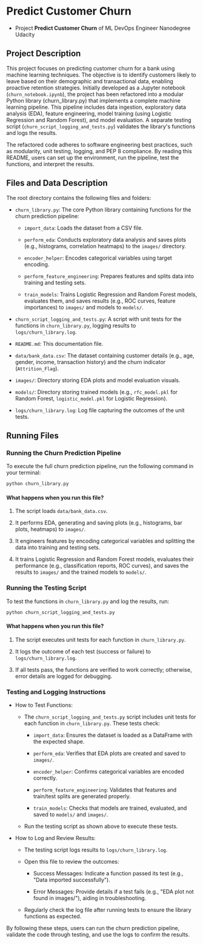 # Predict Customer Churn


- Project **Predict Customer Churn** of ML DevOps Engineer Nanodegree Udacity

## Project Description
This project focuses on predicting customer churn for a bank using machine learning techniques. The objective is to identify customers likely to leave based on their demographic and transactional data, enabling proactive retention strategies. Initially developed as a Jupyter notebook (`churn_notebook.ipynb`), the project has been refactored into a modular Python library (churn_library.py) that implements a complete machine learning pipeline. This pipeline includes data ingestion, exploratory data analysis (EDA), feature engineering, model training (using Logistic Regression and Random Forest), and model evaluation. A separate testing script (`churn_script_logging_and_tests.py`) validates the library's functions and logs the results.

The refactored code adheres to software engineering best practices, such as modularity, unit testing, logging, and PEP 8 compliance. By reading this README, users can set up the environment, run the pipeline, test the functions, and interpret the results.

## Files and Data Description

The root directory contains the following files and folders:

- `churn_library.py`: The core Python library containing functions for the churn prediction pipeline:
    - `import_data`: Loads the dataset from a CSV file.

    - `perform_eda`: Conducts exploratory data analysis and saves plots (e.g., histograms, correlation heatmaps) to the `images/` directory.

    - `encoder_helper`: Encodes categorical variables using target encoding.

    - `perform_feature_engineering`: Prepares features and splits data into training and testing sets.

    - `train_models`: Trains Logistic Regression and Random Forest models, evaluates them, and saves results (e.g., ROC curves, feature importances) to `images/` and models to `models/`.

- `churn_script_logging_and_tests.py`: A script with unit tests for the functions in `churn_library.py`, logging results to `logs/churn_library.log`.

- `README.md`: This documentation file.

- `data/bank_data.csv`: The dataset containing customer details (e.g., age, gender, income, transaction history) and the churn indicator (`Attrition_Flag`).

- `images/`: Directory storing EDA plots and model evaluation visuals.

- `models/`: Directory storing trained models (e.g., `rfc_model.pkl` for Random Forest, `logistic_model.pkl` for Logistic Regression).

- `logs/churn_library.log`: Log file capturing the outcomes of the unit tests.

## Running Files

### Running the Churn Prediction Pipeline
To execute the full churn prediction pipeline, run the following command in your terminal:

```bash
python churn_library.py
```

#### What happens when you run this file?
1. The script loads `data/bank_data.csv`.

2. It performs EDA, generating and saving plots (e.g., histograms, bar plots, heatmaps) to `images/`.

3. It engineers features by encoding categorical variables and splitting the data into training and testing sets.

4. It trains Logistic Regression and Random Forest models, evaluates their performance (e.g., classification reports, ROC curves), and saves the results to `images/` and the trained models to `models/`.

### Running the Testing Script
To test the functions in `churn_library.py` and log the results, run:

```bash
python churn_script_logging_and_tests.py
```

#### What happens when you run this file?
1. The script executes unit tests for each function in `churn_library.py`.

2. It logs the outcome of each test (success or failure) to `logs/churn_library.log`.

3. If all tests pass, the functions are verified to work correctly; otherwise, error details are logged for debugging.

### Testing and Logging Instructions
- How to Test Functions:
    - The `churn_script_logging_and_tests.py` script includes unit tests for each function in `churn_library.py`. These tests check:
        - `import_data`: Ensures the dataset is loaded as a DataFrame with the expected shape.

        - `perform_eda`: Verifies that EDA plots are created and saved to `images/`.

        - `encoder_helper`: Confirms categorical variables are encoded correctly.

        - `perform_feature_engineering`: Validates that features and train/test splits are generated properly.

        - `train_models`: Checks that models are trained, evaluated, and saved to `models/` and `images/`.

    - Run the testing script as shown above to execute these tests.

- How to Log and Review Results:
    - The testing script logs results to `logs/churn_library.log`.

    - Open this file to review the outcomes:
        - Success Messages: Indicate a function passed its test (e.g., "Data imported successfully").

        - Error Messages: Provide details if a test fails (e.g., "EDA plot not found in images/"), aiding in troubleshooting.

    - Regularly check the log file after running tests to ensure the library functions as expected.

By following these steps, users can run the churn prediction pipeline, validate the code through testing, and use the logs to confirm the results.

